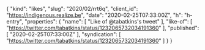 {
  "kind": "likes",
  "slug": "2020/02/rrt6q",
  "client_id": "https://indigenous.realize.be",
  "date": "2020-02-25T07:33:00Z",
  "h": "h-entry",
  "properties": {
    "name": [
      "Like of @tabatkins's tweet"
    ],
    "like-of": [
      "https://twitter.com/tabatkins/status/1232065732034191360"
    ],
    "published": [
      "2020-02-25T07:33:00Z"
    ],
    "syndication": [
      "https://twitter.com/tabatkins/status/1232065732034191360"
    ]
  }
}
